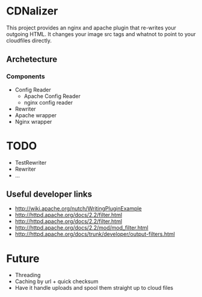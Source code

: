 # CDNalizer

This project provides an nginx and apache plugin that re-writes your outgoing HTML. It changes your image src tags and whatnot to point to your cloudfiles directly.

## Archetecture

### Components

 * Config Reader
   * Apache Config Reader
   * nginx config reader
 * Rewriter
 * Apache wrapper
 * Nginx wrapper

# TODO

  * TestRewriter
 * Rewriter
 * ...

## Useful developer links

 * http://wiki.apache.org/nutch/WritingPluginExample
 * http://httpd.apache.org/docs/2.2/filter.html
 * http://httpd.apache.org/docs/2.2/filter.html
 * http://httpd.apache.org/docs/2.2/mod/mod_filter.html
 * http://httpd.apache.org/docs/trunk/developer/output-filters.html

# Future

 * Threading
 * Caching by url + quick checksum
 * Have it handle uploads and spool them straight up to cloud files
